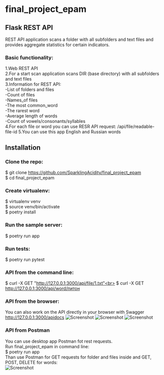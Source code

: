 # final_project_epam

## Flask REST API
REST API application scans a folder with all subfolders and text files and provides aggregate statistics for certain indicators.<br>

### Basic functionality:<br>
1.Web REST API<br>
2.For a start scan  application scans DIR (base directory) with all subfolders and text files<br>
3.Information for REST API:<br>
  -List of folders and files<br>
	-Count of files<br>
	-Names_of files<br>
	-The most common_word<br>
	-The rarest word<br>
	-Average length of words<br>
	-Count of vowels/consonants/syllables<br>
4.For each file or word you can use RESR API request: 	/api/file/readable-file-id 
5.You can use this app English and Russian words


## Installation
### Clone the repo:<br>

$ git clone https://github.com/SparklingAcidity/final_project_epam<br>
$ cd final_project_epam<br>


### Create virtualenv:<br>
$ virtualenv venv<br>
$ source venv/bin/activate<br>
$ poetry install<br>


### Run the sample server:<br>
$ poetry run app<br>


### Run tests:<br>
$ poetry run pytest<br>

### API from the command line:
$ curl -X GET "http://127.0.0.1:3000/api/file/1.txt"<br>
$ curl -X GET http://127.0.0.1:3000/api/word/питон


### API from the browser:
You can also work on the API directly in your browser with Swagger
http://127.0.0.1:3000/apidocs
![Screenshot](https://github.com/SparklingAcidity/final_project_epam/blob/for_testing/image/Снимок%20экрана%202021-05-20%20в%2020.27.29.png)
![Screenshot](https://github.com/SparklingAcidity/final_project_epam/blob/for_testing/image/Снимок%20экрана%202021-05-20%20в%2020.26.45.png)
![Screenshot](https://github.com/SparklingAcidity/final_project_epam/blob/for_testing/image/Снимок%20экрана%202021-05-20%20в%2020.27.22.png)

### API from Postman
You can use desktop app Postman fot rest requests.<br>
Run final_project_epam in command line:<br>
$ poetry run app<br>
Than use Postman for GET requests for folder and files inside and GET, POST, DELETE for words:<br>
![Screenshot](https://github.com/SparklingAcidity/final_project_epam/blob/for_testing/image/Снимок%20экрана%202021-05-20%20в%2010.30.15.png)
